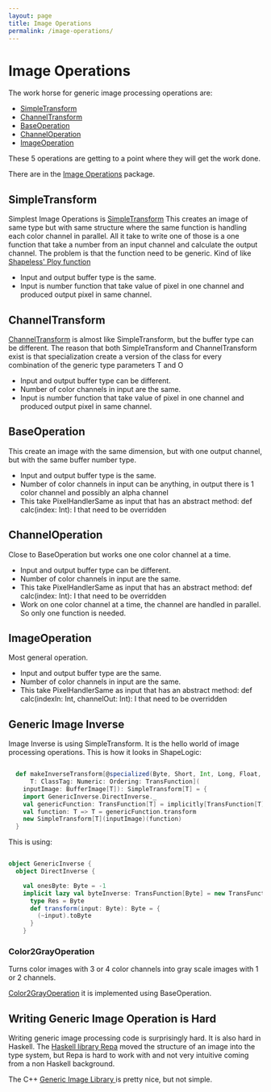 ```yaml
---
layout: page
title: Image Operations
permalink: /image-operations/
---
```


# Image Operations

The work horse for generic image processing operations are:

* [SimpleTransform](https://github.com/sami-badawi/shapelogic/blob/master/src/main/scala/org/shapelogic/sc/operation/SimpleTransform.scala)
* [ChannelTransform](https://github.com/sami-badawi/shapelogic/blob/master/src/main/scala/org/shapelogic/sc/operation/ChannelTransform.scala)
* [BaseOperation](https://github.com/sami-badawi/shapelogic/blob/master/src/main/scala/org/shapelogic/sc/operation/BaseOperation.scala)
* [ChannelOperation](https://github.com/sami-badawi/shapelogic/blob/master/src/main/scala/org/shapelogic/sc/operation/ChannelOperation.scala)
* [ImageOperation](https://github.com/sami-badawi/shapelogic/blob/master/src/main/scala/org/shapelogic/sc/operation/ImageOperation.scala)

These 5 operations are getting to a point where they will get the work done.

There are in the [Image Operations](https://github.com/sami-badawi/shapelogic-scala/tree/master/src/main/scala/org/shapelogic/sc/operation) package.

## SimpleTransform

Simplest Image Operations is [SimpleTransform](https://github.com/sami-badawi/shapelogic/blob/master/src/main/scala/org/shapelogic/sc/operation/SimpleTransform.scala)
This creates an image of same type but with same structure where the same function is handling each color channel in parallel.
All it take to write one of those is a one function that take a number from an input channel and calculate the output channel. The problem is that the function need to be generic. Kind of like [Shapeless' Ploy function](https://github.com/milessabin/shapeless/wiki/Feature-overview:-shapeless-2.0.0#polymorphic-function-values)

* Input and output buffer type is the same.
* Input is number function that take value of pixel in one channel and produced output pixel in same channel.


## ChannelTransform

[ChannelTransform](https://github.com/sami-badawi/shapelogic/blob/master/src/main/scala/org/shapelogic/sc/operation/ChannelTransform.scala) is almost like SimpleTransform, but the buffer type can be different.
The reason that both SimpleTransform and ChannelTransform exist is that
specialization create a version of the class for every combination of the
generic type parameters T and O

* Input and output buffer type can be different.
* Number of color channels in input are the same.
* Input is number function that take value of pixel in one channel and produced output pixel in same channel.

## BaseOperation

This create an image with the same dimension, but with one output channel, but with the same buffer number type.

* Input and output buffer type is the same.
* Number of color channels in input can be anything, in output there is 1 color channel and possibly an alpha channel
* This take PixelHandlerSame as input that has an abstract method: def calc(index: Int): I that need to be overridden

## ChannelOperation

Close to BaseOperation but works one one color channel at a time.

* Input and output buffer type can be different.
* Number of color channels in input are the same.
* This take PixelHandlerSame as input that has an abstract method: def calc(index: Int): I that need to be overridden
* Work on one color channel at a time, the channel are handled in parallel. So only one function is needed.

## ImageOperation

Most general operation.

* Input and output buffer type are the same.
* Number of color channels in input are the same.
* This take PixelHandlerSame as input that has an abstract method: def calc(indexIn: Int, channelOut: Int): I that need to be overridden


## Generic Image Inverse

Image Inverse is using SimpleTransform. It is the hello world of image processing operations. This is how it looks in ShapeLogic:

```scala

  def makeInverseTransform[@specialized(Byte, Short, Int, Long, Float, Double) 
      T: ClassTag: Numeric: Ordering: TransFunction](
    inputImage: BufferImage[T]): SimpleTransform[T] = {
    import GenericInverse.DirectInverse._
    val genericFunction: TransFunction[T] = implicitly[TransFunction[T]]
    val function: T => T = genericFunction.transform
    new SimpleTransform[T](inputImage)(function)
  }
```

This is using:

```scala

object GenericInverse {
  object DirectInverse {

    val onesByte: Byte = -1
    implicit lazy val byteInverse: TransFunction[Byte] = new TransFunction[Byte] {
      type Res = Byte
      def transform(input: Byte): Byte = {
        (~input).toByte
      }
    }

```

### Color2GrayOperation ###

Turns color images with 3 or 4 color channels into gray scale images with 1 or 2 channels.

[Color2GrayOperation](https://github.com/sami-badawi/shapelogic-scala/blob/master/src/main/scala/org/shapelogic/sc/operation/Color2GrayOperation.scala) it is implemented using BaseOperation.

## Writing Generic Image Operation is Hard

Writing generic image processing code is surprisingly hard.  It is also hard in Haskell. The [Haskell library Repa](https://wiki.haskell.org/Numeric_Haskell:_A_Repa_Tutorial) moved the structure of an image into the type system, but Repa is hard to work with and not very intuitive coming from a non Haskell background.

The C++ [Generic Image Library ](http://www.boost.org/doc/libs/1_44_0/libs/gil/doc/html/giltutorial.html) is pretty nice, but not simple.

